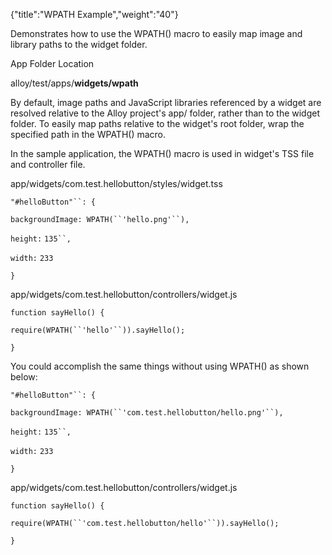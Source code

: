 {"title":"WPATH Example","weight":"40"}

Demonstrates how to use the WPATH() macro to easily map image and library paths to the widget folder.

App Folder Location

alloy/test/apps/**widgets/wpath**

By default, image paths and JavaScript libraries referenced by a widget are resolved relative to the Alloy project's app/ folder, rather than to the widget folder. To easily map paths relative to the widget's root folder, wrap the specified path in the WPATH() macro.

In the sample application, the WPATH() macro is used in widget's TSS file and controller file.

app/widgets/com.test.hellobutton/styles/widget.tss

`"#helloButton"``: {`

`backgroundImage: WPATH(``'hello.png'``),`

`height:` `135``,`

`width:` `233`

`}`

app/widgets/com.test.hellobutton/controllers/widget.js

`function sayHello() {`

`require(WPATH(``'hello'``)).sayHello();`

`}`

You could accomplish the same things without using WPATH() as shown below:

`"#helloButton"``: {`

`backgroundImage: WPATH(``'com.test.hellobutton/hello.png'``),`

`height:` `135``,`

`width:` `233`

`}`

app/widgets/com.test.hellobutton/controllers/widget.js

`function sayHello() {`

`require(WPATH(``'com.test.hellobutton/hello'``)).sayHello();`

`}`
